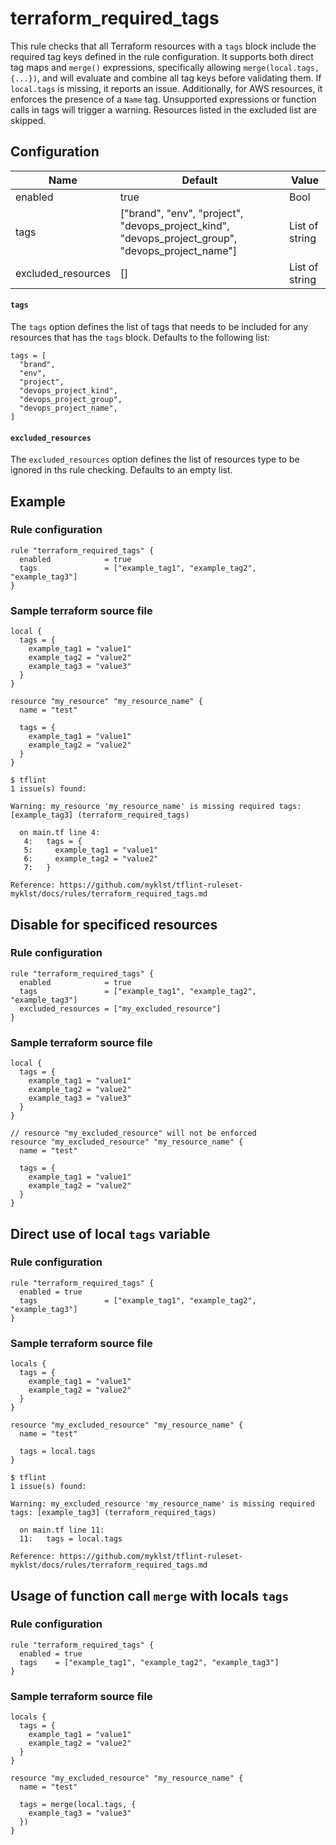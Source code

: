# terraform_required_tags

This rule checks that all Terraform resources with a `tags` block include the required tag keys defined in the rule configuration. It supports both direct tag maps and `merge()` expressions, specifically allowing `merge(local.tags, {...})`, and will evaluate and combine all tag keys before validating them. If `local.tags` is missing, it reports an issue. Additionally, for AWS resources, it enforces the presence of a `Name` tag. Unsupported expressions or function calls in tags will trigger a warning. Resources listed in the excluded list are skipped.

## Configuration

| Name               | Default                                                                                           | Value          |
| ------------------ | ------------------------------------------------------------------------------------------------- | -------------- |
| enabled            | true                                                                                              | Bool           |
| tags               | ["brand", "env", "project", "devops_project_kind", "devops_project_group", "devops_project_name"] | List of string |
| excluded_resources | []                                                                                                | List of string |

#### `tags`

The `tags` option defines the list of tags that needs to be included for any resources that has the `tags` block. Defaults to the following list:

```hcl
tags = [
  "brand",
  "env",
  "project",
  "devops_project_kind",
  "devops_project_group",
  "devops_project_name",
]
```

#### `excluded_resources`

The `excluded_resources` option defines the list of resources type to be ignored in ths rule checking. Defaults to an empty list.

## Example

### Rule configuration

```hcl
rule "terraform_required_tags" {
  enabled            = true
  tags               = ["example_tag1", "example_tag2", "example_tag3"]
}
```

### Sample terraform source file

```hcl
local {
  tags = {
    example_tag1 = "value1"
    example_tag2 = "value2"
    example_tag3 = "value3"
  }
}

resource "my_resource" "my_resource_name" {
  name = "test"

  tags = {
    example_tag1 = "value1"
    example_tag2 = "value2"
  }
}
```

```
$ tflint
1 issue(s) found:

Warning: my_resource 'my_resource_name' is missing required tags: [example_tag3] (terraform_required_tags)

  on main.tf line 4:
   4:   tags = {
   5:     example_tag1 = "value1"
   6:     example_tag2 = "value2"
   7:   }

Reference: https://github.com/myklst/tflint-ruleset-myklst/docs/rules/terraform_required_tags.md
```

## Disable for specificed resources

### Rule configuration

```hcl
rule "terraform_required_tags" {
  enabled            = true
  tags               = ["example_tag1", "example_tag2", "example_tag3"]
  excluded_resources = ["my_excluded_resource"]
}
```

### Sample terraform source file

```hcl
local {
  tags = {
    example_tag1 = "value1"
    example_tag2 = "value2"
    example_tag3 = "value3"
  }
}

// resource "my_excluded_resource" will not be enforced
resource "my_excluded_resource" "my_resource_name" {
  name = "test"

  tags = {
    example_tag1 = "value1"
    example_tag2 = "value2"
  }
}
```

## Direct use of local `tags` variable

### Rule configuration

```hcl
rule "terraform_required_tags" {
  enabled = true
  tags               = ["example_tag1", "example_tag2", "example_tag3"]
}
```

### Sample terraform source file

```hcl
locals {
  tags = {
    example_tag1 = "value1"
    example_tag2 = "value2"
  }
}

resource "my_excluded_resource" "my_resource_name" {
  name = "test"

  tags = local.tags
}
```

```hcl
$ tflint
1 issue(s) found:

Warning: my_excluded_resource 'my_resource_name' is missing required tags: [example_tag3] (terraform_required_tags)

  on main.tf line 11:
  11:   tags = local.tags

Reference: https://github.com/myklst/tflint-ruleset-myklst/docs/rules/terraform_required_tags.md
```

## Usage of function call `merge` with locals `tags`

### Rule configuration

```hcl
rule "terraform_required_tags" {
  enabled = true
  tags    = ["example_tag1", "example_tag2", "example_tag3"]
}
```

### Sample terraform source file

```hcl
locals {
  tags = {
    example_tag1 = "value1"
    example_tag2 = "value2"
  }
}

resource "my_excluded_resource" "my_resource_name" {
  name = "test"

  tags = merge(local.tags, {
    example_tag3 = "value3"
  })
}
```
